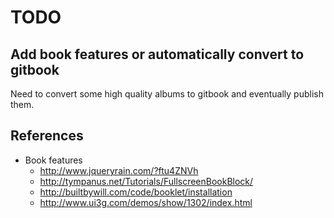 
# TODO

## Add book features or automatically convert to gitbook

Need to convert some high quality albums to gitbook and eventually publish
them.

## References

- Book features
    * http://www.jqueryrain.com/?ftu4ZNVh
    * http://tympanus.net/Tutorials/FullscreenBookBlock/
    * http://builtbywill.com/code/booklet/installation
    * http://www.ui3g.com/demos/show/1302/index.html
